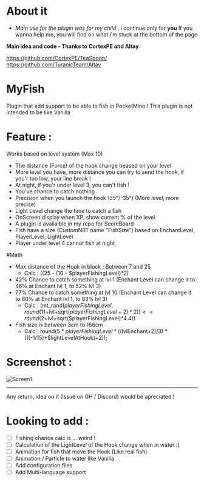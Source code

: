 # About it
* *Main use for the plugin was for my child* , i continue only for **you**
If you wanna help me, you will find on what i'm stuck at the bottom of the page


**Main idea and code - Thanks to CortexPE and Altay**

https://github.com/CortexPE/TeaSpoon/
https://github.com/TuranicTeam/Altay

# MyFish
Plugin that add support to be able to fish in PocketMine !
This plugin is not intended to be like Vanilla

# Feature :
Works based on level system (Max 10)
- The distance (Force) of the hook change beased on your level
- More level you have, more distance you can try to send the hook, if you'r too low, your line break !
- At night, if you'r under level 3, you can't fish !
- You've chance to catch nothing
- Precision when you launch the hook (35°/-35°) (More level, more precise)
- Light Level change the time to catch a fish
- OnScreen display when XP, show current % of the level
- A plugin is availaible in my repo for ScoreBoard
- Fish have a size (CustomNBT name "FishSize") based on EnchantLevel, PlayerLevel, LightLevel
- Player under level 4 cannot fish at night

#Math
- Max distance of the Hook in block : Between 7 and 25
  - Calc : ((25 - (10 - $playerFishingLevel)*2)
- 42% Chance to catch something at lvl 1 (Enchant Level can change it to 46% at Enchant lvl 1, to 52% lvl 3)
- 77% Chance to catch something at lvl 10 (Enchant Level can change it to 80% at Enchant lvl 1, to 83% lvl 3)
  - Calc : (mt_rand($playerFishingLevel, round(11+$lvl+sqrt($playerFishingLevel+2)*2)) <= round(2+$lvl+sqrt($playerFishingLevel)*4.4))
- Fish size is between 3cm to 166cm
  - Calc : round(5 * $playerFishingLevel * (($lvlEnchant+2)/3) * (((-1/15)*$lightLevelAtHook)+2));

# Screenshot :
![Screen1](https://i.imgur.com/K5x2rv6.png)




-----------------



Any return, idea on it (Issue on GH / Discord) would be apreciated !

# Looking to add :
- [ ] Fishing chance calc is ... weird !
- [ ] Calculation of the LightLevel of the Hook change when in water :(
- [ ] Animation for fish that move the Hook (Like real fish)
- [ ] Animation / Particle to water like Vanilla
- [ ] Add configuration files
- [ ] Add Multi-language support
